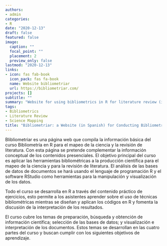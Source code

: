 ```yaml
---
authors:
- admin
categories:
- R
date: "2020-12-13"
draft: false
featured: false
image:
  caption: ""
  focal_point: ""
  placement: 2
  preview_only: false
lastmod: "2020-12-13"
links:
- icon: fas fab-book
  icon_pack: fas fa-book
  name: Website bibliometriar
  url: https://bibliometriar.com/
projects: []
subtitle: ""
summary: "Website for using bibliometrics in R for literature review (in Spanish)"
tags:
- Bibliometrics
- Literature Review
- Science Mapping
title: "Bibliometriar: a Website (in Spanish) for Conducting Bibliometric Analysis for Literature Review Using R."
---
```


Blibliometriar es una página web que compila la información básica del curso Bibliometría en R para el mapeo de la ciencia y la revisión de literatura. Con esta página se pretende complementar la información conceptual de los contenidos presenciales. El objetivo principal del curso es aplicar las herramientas bibliométricas a la producción científica para el mapeo de la ciencia y para la revisión de literatura. El análisis de las bases de datos de documentos se hará usando el lenguaje de programación R y el software RStudio como herramientas para la manipulación y visualización de los datos.

Todo el curso se desarrolla en R a través del contenido práctico de ejercicios, esto permite a los asistentes aprender sobre el uso de técnicas bibliométricas mientras se diseñan y aplican los códigos en R y fomenta la discusión de la interpretación de los resultados.

El curso cubre los temas de preparación, búsqueda y obtención de información científica; selección de las bases de datos; y visualización e interpretación de los documentos. Estos temas se desarrollan en las cuatro partes del curso y buscan cumplir con los siguientes objetivos de aprendizaje.
